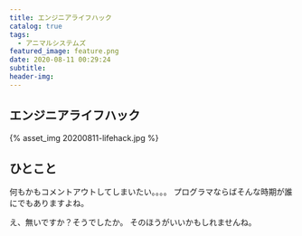 ```yaml
---
title: エンジニアライフハック
catalog: true
tags:
  - アニマルシステムズ
featured_image: feature.png
date: 2020-08-11 00:29:24
subtitle:
header-img:
---
```



## エンジニアライフハック

{% asset_img 20200811-lifehack.jpg %}


## ひとこと
何もかもコメントアウトしてしまいたい。。。。
プログラマならばそんな時期が誰にでもありますよね。

え、無いですか？そうでしたか。
そのほうがいいかもしれませんね。